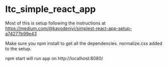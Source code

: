 # ltc_simple_react_app

Most of this is setup following the instructions at https://medium.com/@kayodeniyi/simplest-react-app-setup-a74277b99e43

Make sure you npm install to get all the dependencies.
normalize.css added to the setup.

npm start will run app on  http://localhost:8080/
